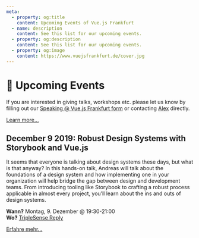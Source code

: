```yaml
---
meta:
  - property: og:title
    content: Upcoming Events of Vue.js Frankfurt
  - name: description
    content: See this list for our upcoming events.
  - property: og:description
    content: See this list for our upcoming events.
  - property: og:image
    content: https://www.vuejsfrankfurt.de/cover.jpg
---
```


# :dancer: Upcoming Events

If you are interested in giving talks, workshops etc. please let us know by filling out our [Speaking @ Vue.js Frankfurt form](./speaking.md) or contacting [Alex](../about/team.md) directly.

[Learn more...](https://www.meetup.com/de-DE/vuejsfrankfurt/events/262091384/)

## December 9 2019: Robust Design Systems with Storybook and Vue.js

It seems that everyone is talking about design systems these days, but what is that anyway? In this hands-on talk, Andreas will talk about the foundations of a design system and how implementing one in your organization will help bridge the gap between design and development teams. From introducing tooling like Storybook to crafting a robust process applicable in almost every project, you’ll learn about the ins and outs of design systems.

**Wann?** Montag, 9. Dezember @ 19:30-21:00</br>
**Wo?** [TripleSense Reply](./locations.html#triplesense-reply-frankfurt)

[Erfahre mehr...](https://www.meetup.com/vuejsfrankfurt/events/266706217/)

<!--
(currently no talk or workshop scheduled)
-->
